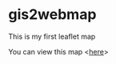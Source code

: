 # gis2webmap
This is my first leaflet map

You can view this map <[here](http://augusts-bit.github.io/repository)>

